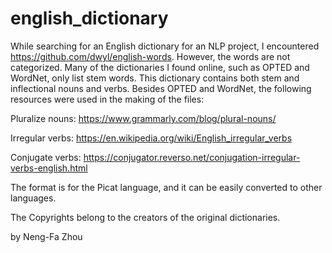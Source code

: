 # english_dictionary
While searching for an English dictionary for an NLP project, I encountered https://github.com/dwyl/english-words. However, the words are not categorized. Many of the dictionaries I found online, such as OPTED and WordNet, only list stem words. This dictionary contains both stem and inflectional nouns and verbs.  Besides OPTED and WordNet, the following resources were used in the making of the files:

Pluralize nouns:  https://www.grammarly.com/blog/plural-nouns/

Irregular verbs: https://en.wikipedia.org/wiki/English_irregular_verbs

Conjugate verbs: https://conjugator.reverso.net/conjugation-irregular-verbs-english.html

The format is for the Picat language, and it can be easily converted to other languages.

The Copyrights belong to the creators of the original dictionaries.

by Neng-Fa Zhou
